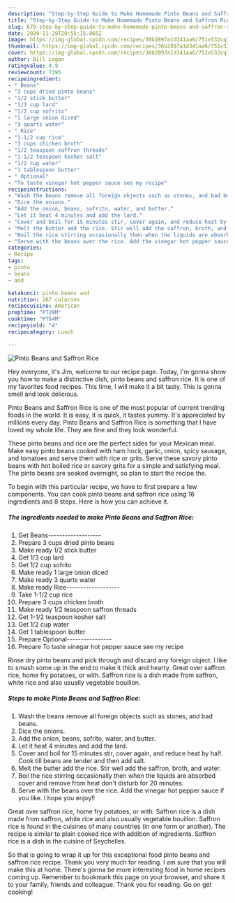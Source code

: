 ```yaml
---
description: "Step-by-Step Guide to Make Homemade Pinto Beans and Saffron Rice"
title: "Step-by-Step Guide to Make Homemade Pinto Beans and Saffron Rice"
slug: 670-step-by-step-guide-to-make-homemade-pinto-beans-and-saffron-rice
date: 2020-11-29T20:55:15.065Z
image: https://img-global.cpcdn.com/recipes/36b2897a1d341aa6/751x532cq70/pinto-beans-and-saffron-rice-recipe-main-photo.jpg
thumbnail: https://img-global.cpcdn.com/recipes/36b2897a1d341aa6/751x532cq70/pinto-beans-and-saffron-rice-recipe-main-photo.jpg
cover: https://img-global.cpcdn.com/recipes/36b2897a1d341aa6/751x532cq70/pinto-beans-and-saffron-rice-recipe-main-photo.jpg
author: Bill Logan
ratingvalue: 4.9
reviewcount: 7395
recipeingredient:
- " Beans"
- "3 cups dried pinto beans"
- "1/2 stick butter"
- "1/3 cup lard"
- "1/2 cup sofrito"
- "1 large onion diced"
- "3 quarts water"
- " Rice"
- "1-1/2 cup rice"
- "3 cups chicken broth"
- "1/2 teaspoon saffron threads"
- "1-1/2 teaspoon kosher salt"
- "1/2 cup water"
- "1 tablespoon butter"
- " Optional"
- "To taste vinegar hot pepper sauce see my recipe"
recipeinstructions:
- "Wash the beans remove all foreign objects such as stones, and bad beans."
- "Dice the onions."
- "Add the onion, beans, sofrito, water, and butter."
- "Let it heat 4 minutes and add the lard."
- "Cover and boil for 15 minutes stir, cover again, and reduce heat by half. Cook till beans are tender and then add salt."
- "Melt the butter add the rice. Stir well add the saffron, broth, and water."
- "Boil the rice stirring occasionally then when the liquids are absorbed cover and remove from heat don&#39;t disturb for 20 minutes."
- "Serve with the beans over the rice. Add the vinegar hot pepper sauce if you like. I hope you enjoy!!"
categories:
- Recipe
tags:
- pinto
- beans
- and

katakunci: pinto beans and 
nutrition: 267 calories
recipecuisine: American
preptime: "PT29M"
cooktime: "PT54M"
recipeyield: "4"
recipecategory: Lunch

---
```



![Pinto Beans and Saffron Rice](https://img-global.cpcdn.com/recipes/36b2897a1d341aa6/751x532cq70/pinto-beans-and-saffron-rice-recipe-main-photo.jpg)

Hey everyone, it's Jim, welcome to our recipe page. Today, I'm gonna show you how to make a distinctive dish, pinto beans and saffron rice. It is one of my favorites food recipes. This time, I will make it a bit tasty. This is gonna smell and look delicious.

Pinto Beans and Saffron Rice is one of the most popular of current trending foods in the world. It is easy, it is quick, it tastes yummy. It's appreciated by millions every day. Pinto Beans and Saffron Rice is something that I have loved my whole life. They are fine and they look wonderful.

These pinto beans and rice are the perfect sides for your Mexican meal. Make easy pinto beans cooked with ham hock, garlic, onion, spicy sausage, and tomatoes and serve them with rice or grits. Serve these savory pinto beans with hot boiled rice or savory grits for a simple and satisfying meal. The pinto beans are soaked overnight, so plan to start the recipe the.


To begin with this particular recipe, we have to first prepare a few components. You can cook pinto beans and saffron rice using 16 ingredients and 8 steps. Here is how you can achieve it.

<!--inarticleads1-->

##### The ingredients needed to make Pinto Beans and Saffron Rice:

1. Get  Beans-------------------
1. Prepare 3 cups dried pinto beans
1. Make ready 1/2 stick butter
1. Get 1/3 cup lard
1. Get 1/2 cup sofrito
1. Make ready 1 large onion diced
1. Make ready 3 quarts water
1. Make ready  Rice-------------------
1. Take 1-1/2 cup rice
1. Prepare 3 cups chicken broth
1. Make ready 1/2 teaspoon saffron threads
1. Get 1-1/2 teaspoon kosher salt
1. Get 1/2 cup water
1. Get 1 tablespoon butter
1. Prepare  Optional----------------
1. Prepare To taste vinegar hot pepper sauce see my recipe


Rinse dry pinto beans and pick through and discard any foreign object. I like to smash some up in the end to make it thick and hearty. Great over saffron rice, home fry potatoes, or with. Saffron rice is a dish made from saffron, white rice and also usually vegetable bouillon. 

<!--inarticleads2-->

##### Steps to make Pinto Beans and Saffron Rice:

1. Wash the beans remove all foreign objects such as stones, and bad beans.
1. Dice the onions.
1. Add the onion, beans, sofrito, water, and butter.
1. Let it heat 4 minutes and add the lard.
1. Cover and boil for 15 minutes stir, cover again, and reduce heat by half. Cook till beans are tender and then add salt.
1. Melt the butter add the rice. Stir well add the saffron, broth, and water.
1. Boil the rice stirring occasionally then when the liquids are absorbed cover and remove from heat don&#39;t disturb for 20 minutes.
1. Serve with the beans over the rice. Add the vinegar hot pepper sauce if you like. I hope you enjoy!!


Great over saffron rice, home fry potatoes, or with. Saffron rice is a dish made from saffron, white rice and also usually vegetable bouillon. Saffron rice is found in the cuisines of many countries (in one form or another). The recipe is similar to plain cooked rice with addition of ingredients. Saffron rice is a dish in the cuisine of Seychelles. 

So that is going to wrap it up for this exceptional food pinto beans and saffron rice recipe. Thank you very much for reading. I am sure that you will make this at home. There's gonna be more interesting food in home recipes coming up. Remember to bookmark this page on your browser, and share it to your family, friends and colleague. Thank you for reading. Go on get cooking!
